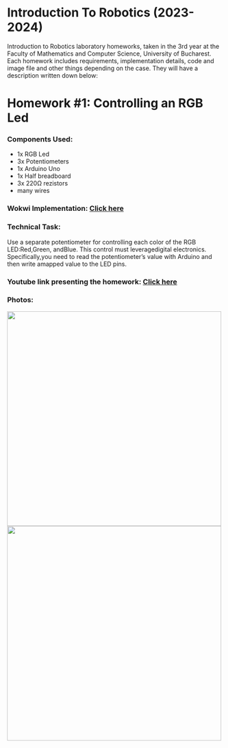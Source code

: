 # Introduction To Robotics (2023-2024)

Introduction to Robotics laboratory homeworks, taken in the 3rd year at the Faculty of Mathematics and Computer Science, University of Bucharest. Each homework includes requirements, implementation details, code and image file and other things depending on the case. They will have a description written down below:

# Homework #1: Controlling an RGB Led </strong>

### Components Used:

* 1x RGB Led
* 3x Potentiometers
* 1x Arduino Uno
* 1x Half breadboard
* 3x 220&#8486; rezistors
* many wires

### Wokwi Implementation: <a href= "https://wokwi.com/projects/379391396363897857"> Click here </a>

### Technical Task:
Use a separate potentiometer for controlling each color of the RGB LED:Red,Green, andBlue.  This control must leveragedigital electronics.  Specifically,you  need  to  read  the  potentiometer’s  value  with  Arduino  and  then  write  amapped value to the LED pins.

### Youtube link presenting the homework: <a href= "https://youtube.com/shorts/TKrzJHekS78?si=Onj5sHFCqPesFDtI"> Click here </a>

### Photos:
<image src = "https://github.com/corinagherasim/IntroductionToRobotics/assets/94368761/94d7bab1-aed2-4021-971a-0569af257e3d" width="500" height="500">
<image src = "https://github.com/corinagherasim/IntroductionToRobotics/assets/94368761/605db853-76f4-482d-bd08-2b4b7a755bf4" width="500" height="500">
